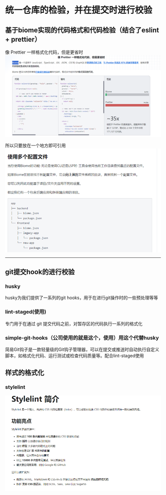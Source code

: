 # 统一仓库的检验，并在提交时进行校验

## 基于biome实现的代码格式和代码检验（结合了eslint + prettier）

像 Prettier 一样格式化代码，但是更省时![alt text](image.png)

所以只要放在一个地方即可引用 ![alt text](image-1.png)

---

## git提交hook的进行校验

### husky

husky为我们提供了一系列的git hooks，用于在进行git操作时的一些预处理等等

### lint-staged(使用)

专门用于在通过 git 提交代码之前，对暂存区的代码执行一系列的格式化

### simple-git-hooks（公司使用的就是这个，使用）用这个代替husky

简易Git钩子是一款轻量级的Git钩子管理器，可以在提交或推送时自动执行自定义脚本，如格式化代码、运行测试或检查代码质量等。配合lint-staged使用

## 样式的格式化

### stylelint

![alt text](image-2.png)
